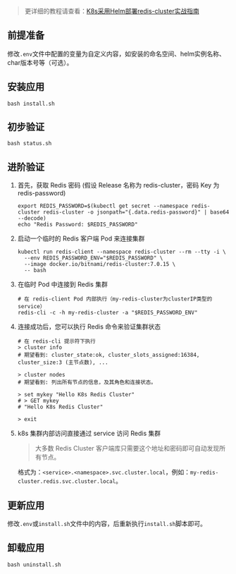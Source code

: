 > 更详细的教程请查看：[K8s采用Helm部署redis-cluster实战指南](https://lbs.wiki/pages/5c36b781/)

前提准备
---

修改`.env`文件中配置的变量为自定义内容，如安装的命名空间、helm实例名称、char版本号等（可选）。

安装应用
---

```shell
bash install.sh
```

初步验证
---

```shell
bash status.sh
```

进阶验证
---

1. 首先，获取 Redis 密码 (假设 Release 名称为 redis-cluster，密码 Key 为 redis-password)
    ```shell
    export REDIS_PASSWORD=$(kubectl get secret --namespace redis-cluster redis-cluster -o jsonpath="{.data.redis-password}" | base64 --decode)
    echo "Redis Password: $REDIS_PASSWORD"
    ```
   
2. 启动一个临时的 Redis 客户端 Pod 来连接集群
    ```shell
    kubectl run redis-client --namespace redis-cluster --rm --tty -i \
      --env REDIS_PASSWORD_ENV="$REDIS_PASSWORD" \
      --image docker.io/bitnami/redis-cluster:7.0.15 \
      -- bash
    ```
   
3. 在临时 Pod 中连接到 Redis 集群
    ```shell
    # 在 redis-client Pod 内部执行（my-redis-cluster为clusterIP类型的service）
    redis-cli -c -h my-redis-cluster -a "$REDIS_PASSWORD_ENV"
    ```

4. 连接成功后，您可以执行 Redis 命令来验证集群状态
    ```shell
    # 在 redis-cli 提示符下执行
    > cluster info
    # 期望看到: cluster_state:ok, cluster_slots_assigned:16384, cluster_size:3 (主节点数), ...
    
    > cluster nodes
    # 期望看到: 列出所有节点的信息，及其角色和连接状态。
    
    > set mykey "Hello K8s Redis Cluster"
    # > GET mykey
    # "Hello K8s Redis Cluster"
    
    > exit
    ```
   
5. k8s 集群内部访问直接通过 service 访问 Redis 集群
   > 大多数 Redis Cluster 客户端库只需要这个地址和密码即可自动发现所有节点。

   格式为：`<service>.<namespace>.svc.cluster.local`，例如：`my-redis-cluster.redis.svc.cluster.local`。
    

更新应用
---

修改`.env`或`install.sh`文件中的内容，后重新执行`install.sh`脚本即可。

卸载应用
---

```shell
bash uninstall.sh
```
